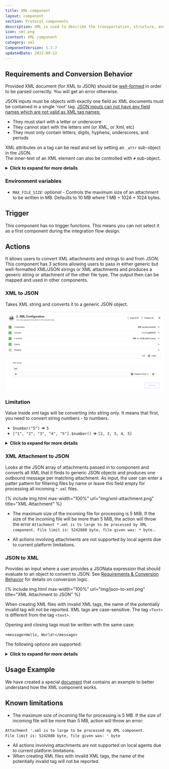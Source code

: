 ```yaml
---
title: XML component
layout: component
section: Protocol components
description: XML is used to describe the transportation, structure, and storage of data.
icon: xml.png
icontext: XML component
category: xml
ComponentVersion: 1.3.7
updatedDate: 2022-09-12
---
```


## Requirements and Conversion Behavior

Provided XML document (for XML to JSON) should be [well-formed](https://en.wikipedia.org/wiki/Well-formed_document) in order to be parsed correctly. You will get an error otherwise.

JSON inputs must be objects with exactly one field as XML documents must be contained in a single 'root' tag.
[JSON inputs can not have any field names which are not valid as XML tag names:](https://www.w3schools.com/xml/xml_elements.asp)

* They must start with a letter or underscore
* They cannot start with the letters xml (or XML, or Xml, etc)
* They must only contain letters, digits, hyphens, underscores, and periods

XML attributes on a tag can be read and set by setting an `_attr` sub-object in the JSON.  
The inner-text of an XML element can also be controlled with `#` sub-object.

<details close markdown="block"><summary><strong>Click to expand for more details</strong></summary>

For example:

```json
{
  "someTag": {
    "_attr": {
      "id": "my id"
    },
    "_": "my inner text"
  }
}
```

is equivalent to

```xml
<someTag id="my id">my inner text</someTag>
```

</details>

### Environment variables

* `MAX_FILE_SIZE`: *optional* - Controls the maximum size of an attachment to be written in MB.
Defaults to 10 MB where 1 MB = 1024 * 1024 bytes.

## Trigger

This component has no trigger functions. This means you can not select it as a first
component during the integration flow design.

## Actions

It allows users to convert XML attachments and strings to and from JSON. This component has 3 actions allowing users to pass in either generic but well-formatted XML/JSON strings or XML attachments and produces a generic string or attachment of the other file type. The output then can be mapped and used in other components.

### XML to JSON

Takes XML string and converts it to a generic JSON object.

![XML to JSON](img/xml-to-json.png)

### Limitation

Value inside xml tags will be converting into string only. It means that first, you need to convert string numbers - to numbers.

* `$number("5")` => `5`
* `["1", "2", "3", "4", "5"].$number()` => `[1, 2, 3, 4, 5]`

<details close markdown="block"><summary><strong>Click to expand for more details</strong></summary>

given xml

```xml
<note>
  <date>2015-09-01</date>
  <hour>08:30</hour>
  <to>Tove</to>
  <from>Jani</from>
  <body>Don't forget me this weekend!</body>
</note>
```

{% include img.html max-width="100%" url="img/xml-to-json-1.png" title="XML string" %}

will be converted into:

```json
{
  "note": {
    "id": "322",
    "to": "Tove",
    "from": "Jani",
    "heading": "Reminder",
    "body": "Don't forget me this weekend!"
  }
}
```

{% include img.html max-width="100%" url="img/xml-to-json-2.png" title="Convert into JSON" %}

</details>

### XML Attachment to JSON

Looks at the JSON array of attachments passed in to component and converts all
XML that it finds to generic JSON objects and produces one outbound message per
matching attachment. As input, the user can enter a patter pattern for filtering
files by name or leave this field empty for processing all incoming `*.xml` files.

{% include img.html max-width="100%" url="img/xml-attachment.png" title="XML Attachment" %}

* The maximum size of the incoming file for processing is 5 MiB. If the size of the incoming file will be more than 5 MiB, the action will throw the error `Attachment *.xml is to large to be processed by XML component. File limit is: 5242880 byte, file given was: * byte.`.

* All actions involving attachments are not supported by local agents due to current platform limitations.

### JSON to XML

Provides an input where a user provides a JSONata expression that should evaluate to an object to convert to JSON.
See [Requirements & Conversion Behavior](#requirements-and-conversion-behavior) for details on conversion logic.

{% include img.html max-width="100%" url="img/json-to-xml.png" title="XML Attachment to JSON" %}

When creating XML files with invalid XML tags, the name of the potentially invalid tag will not be reported. XML tags are case-sensitive. The tag `<Text>` is different from the tag `<text>`.

Opening and closing tags must be written with the same case:

`<message>Hello, World!</message>`

The following options are supported:

<details close markdown="block"><summary><strong>Click to expand for more details</strong></summary>

* **Upload XML as file to attachments**: When checked, the resulting XML will be placed directly into an attachment.
The attachment information will be provided in both the message's attachments section as well as `attachmentUrl` and `attachmentSize`
will be populated. The attachment size will be described in bytes.  
When this box is not checked, the resulting XML will be provided in the `xmlString` field.

* **Exclude XML Header/Description**: When checked, no XML header of the form `<?xml version="1.0" encoding="UTF-8" standalone="no"?>` will be prepended to the XML output.

* **Is the XML file standalone**: When checked, the xml header/description will have a value of `yes` for standalone. Otherwise, the value will be `no`. Has no effect when XML header/description is excluded.

The incoming message should have a single field `input`. When using integrator mode, this appears as the input **JSON to convert** When building mappings in developper mode, one must set the `input` property. E.g.:

```
{
  "input": {
             "someTag": {
               "_attr": {
                 "id": "my id"
               },
               "_": "my inner text"
             }
           }
}
```

{% include img.html max-width="100%" url="img/json-to-xml-2.png" title="JSON to XML" %}

</details>

## Usage Example

We have created a special [document](use-case) that contains an example to better understand how the XML component works.

## Known limitations

 *   The maximum size of incoming file for processing is 5 MB. If the size of incoming file will be more than 5 MB, action will throw an error:

```sh
Attachment *.xml is to large to be processed my XML component.
File limit is: 5242880 byte, file given was: * byte
```

- All actions involving attachments are not supported on local agents due to current platform limitations.
- When creating XML files with invalid XML tags, the name of the potentially invalid tag will not be reported.
